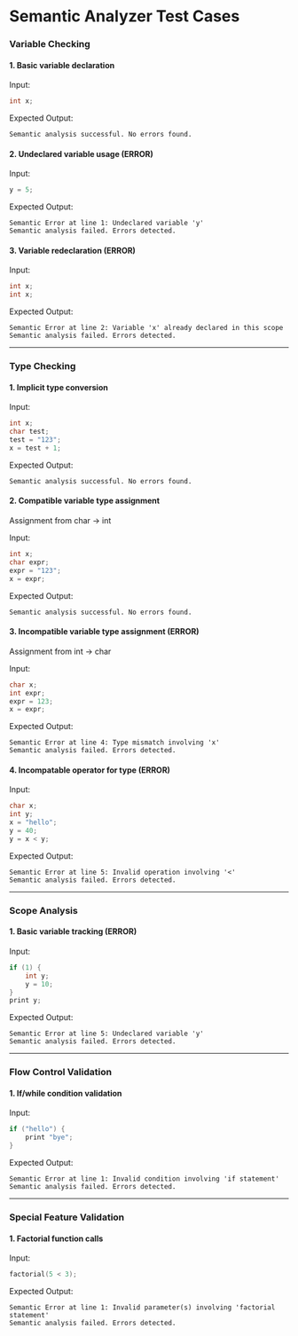 # Semantic Analyzer Test Cases

### Variable Checking

#### 1. Basic variable declaration

Input:
```c
int x;
```
Expected Output:
```
Semantic analysis successful. No errors found.
```

#### 2. Undeclared variable usage (ERROR)

Input:
```c
y = 5;
```
Expected Output:
```
Semantic Error at line 1: Undeclared variable 'y'
Semantic analysis failed. Errors detected.
```

#### 3. Variable redeclaration (ERROR)

Input:
```c
int x;
int x;
```
Expected Output:
```
Semantic Error at line 2: Variable 'x' already declared in this scope
Semantic analysis failed. Errors detected.
```

---

### Type Checking

#### 1. Implicit type conversion

Input:
```c
int x;
char test;
test = "123";
x = test + 1;
```
Expected Output:
```
Semantic analysis successful. No errors found.
```

#### 2. Compatible variable type assignment 

Assignment from char -> int

Input:
```c
int x;
char expr;
expr = "123";
x = expr;
```
Expected Output:
```
Semantic analysis successful. No errors found.
```

#### 3. Incompatible variable type assignment (ERROR)

Assignment from int -> char

Input:
```c
char x;
int expr;
expr = 123;
x = expr;
```
Expected Output:
```
Semantic Error at line 4: Type mismatch involving 'x'
Semantic analysis failed. Errors detected.
```

#### 4. Incompatable operator for type (ERROR)

Input:
```c
char x;
int y;
x = "hello";
y = 40;
y = x < y;
```
Expected Output:
```
Semantic Error at line 5: Invalid operation involving '<'
Semantic analysis failed. Errors detected.
```

---

### Scope Analysis

#### 1. Basic variable tracking (ERROR)

Input:
```c
if (1) {
    int y;
    y = 10;
}
print y;
```
Expected Output:
```
Semantic Error at line 5: Undeclared variable 'y'
Semantic analysis failed. Errors detected.
```

---

### Flow Control Validation

#### 1. If/while condition validation

Input:
```c
if ("hello") {
    print "bye";
}
```
Expected Output:
```
Semantic Error at line 1: Invalid condition involving 'if statement'
Semantic analysis failed. Errors detected.
```
---

### Special Feature Validation

#### 1. Factorial function calls

Input:
```c
factorial(5 < 3);
```
Expected Output:
```
Semantic Error at line 1: Invalid parameter(s) involving 'factorial statement'
Semantic analysis failed. Errors detected.
```



